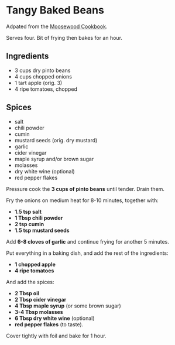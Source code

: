 # Tangy Baked Beans

Adpated from the [Moosewood Cookbook](https://www.amazon.com/Moosewood-Cookbook-40th-Anniversary/dp/1607747391).

Serves four. Bit of frying then bakes for an hour.

## Ingredients

- 3 cups dry pinto beans
- 4 cups chopped onions
- 1 tart apple (orig. 3)
- 4 ripe tomatoes, chopped

## Spices

- salt
- chili powder
- cumin
- mustard seeds (orig. dry mustard)
- garlic
- cider vinegar
- maple syrup and/or brown sugar
- molasses
- dry white wine (optional)
- red pepper flakes

Pressure cook the **3 cups of pinto beans** until tender. Drain them.

Fry the onions on medium heat for 8-10 minutes, together with:

- **1.5 tsp salt**
- **1 Tbsp chili powder**
- **2 tsp cumin**
- **1.5 tsp mustard seeds**

Add **6-8 cloves of garlic** and continue frying for another 5 minutes.

Put everything in a baking dish, and add the rest of the ingredients:

- **1 chopped apple**
- **4 ripe tomatoes**

And add the spices:
- **2 Tbsp oil**
- **2 Tbsp cider vinegar**
- **4 Tbsp maple syrup** (or some brown sugar)
- **3-4 Tbsp molasses**
- **6 Tbsp dry white wine** (optional)
- **red pepper flakes** (to taste).

Cover tightly with foil and bake for 1 hour.
